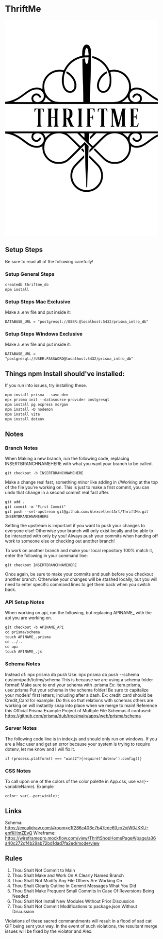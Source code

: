 # ThriftMe
![Logo of the ThriftMe Project.](https://github.com/AlexcellentArt/ThriftMe/blob/main/src/assets/ThriftMeLogo.svg)
## Setup Steps
Be sure to read all of the following carefully!
### Setup General Steps
```
createdb thriftme_db
npm install
```
### Setup Steps Mac Exclusive

Make a .env file and put inside it:
```
DATABASE_URL = "postgresql://USER:@localhost:5432/prisma_intro_db"
```
### Setup Steps Windows Exclusive
Make a .env file and put inside it:
```
DATABASE_URL = "postgresql://USER:PASSWORD@localhost:5432/prisma_intro_db"
```
## Things npm Install should've installed:
If you run into issues, try installing these.
```
npm install prisma --save-dev
npx prisma init --datasource-provider postgresql
npm install pg express morgan
npm install -D nodemon
npm install vite
npm install dotenv
```
## Notes
### Branch Notes
When Making a new branch, run the following code, replacing INSERTBRANCHNAMEHERE with what you want your branch to be called.
```
git checkout -b INSERTBRANCHNAMEHERE
```
Make a change real fast, something minor like adding in //Working at the top of the file you're working on. This is just to make a first commit, you can undo that change in a second commit real fast after.
```
git add .
git commit -m "First Commit"
git push --set-upstream git@github.com:AlexcellentArt/ThriftMe.git INSERTBRANCHNAMEHERE
```
Setting the upstream is important if you want to push your changes to everyone else! Otherwise your branch will only exist locally and be able to be interacted with only by you!
Always push your commits when handing off work to someone else or checking out another branch!

To work on another branch and make your local repository 100% match it, enter the following in your command line:
```
git checkout INSERTBRANCHNAMEHERE
```
Once again, be sure to make your commits and push before you checkout another branch. Otherwise your changes will be stashed locally, but you will need to enter specific command lines to get them back when you switch back.
### API Setup Notes
When working on api, run the following, but replacing APINAME_ with the api you are working on.
```
git checkout -b APINAME_API
cd prisma/schema
touch APINAME_.prisma
cd ../..
cd api
touch APINAME_.js
```
### Schema Notes
Instead of: npx prisma db push
Use: npx prisma db push --schema custom/path/to/my/schema
This is because we are using a schema folder format!
Make sure to end your schema with .prisma Ex: item.prisma, user.prisma
Put your schema in the schema folder!
Be sure to capitalize your models' first letters; including after a dash. Ex: credit_card should be Credit_Card for example. Do this so that relations with schemas others are working on will instantly snap into place when we merge to main!
Reference this Official Prisma Example Project of Multiple File Schemas if confused:
https://github.com/prisma/dub/tree/main/apps/web/prisma/schema
### Server Notes
The following code line is in index.js and should only run on windows. If you are a Mac user and get an error because your system is trying to require dotenv, let me know and I will fix it.
```
if (process.platform() === "win32"){require('dotenv').config()}
```
### CSS Notes
To call upon one of the colors of the color palette in App.css, use var(--variableName).
Example
```
color: var(--periwinkle);
```
## Links
Schema: https://excalidraw.com/#room=e1f286c406e7b47cde60,rx2xjW0JKKU-enfKHmZEvQ
Wireframe: https://wireframepro.mockflow.com/view/ThriftShopHomePage#/page/a36a40c272df4b29ab72bd1dad7fa2ed/mode/view
## Rules
1. Thou Shalt Not Commit to Main
2. Thou Shalt Make and Work On A Clearly Named Branch
3. Thou Shalt Not Modify Any File Others Are Working On
4. Thou Shalt Clearly Outline In Commit Messages What You Did
5. Thou Shalt Make Frequent Small Commits In Case Of Reversions Being Needed
6. Thou Shalt Not Install New Modules Without Prior Discussion
7. Thou Shalt Not Commit Modifications to package.json Without Discussion

Violations of these sacred commandments will result in a flood of sad cat GIF being sent your way. In the event of such violations, the resultant merge issues will be fixed by the violator and Alex.
